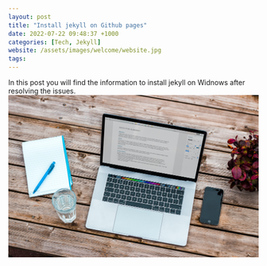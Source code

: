 ```yaml
---
layout: post
title: "Install jekyll on Github pages"
date: 2022-07-22 09:48:37 +1000
categories: [Tech, Jekyll]
website: /assets/images/welcome/website.jpg
tags:
---
```


In this post you will find the information to install jekyll on Widnows after resolving the issues. 
![demo images](/assets/images/welcome/resume.jpg)


